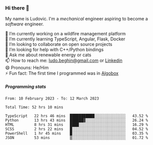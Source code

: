 ### Hi there 👋

My name is Ludovic. I'm a *mechanical* engineer aspiring to become a *software* engineer.

 🔭 I’m currently working on a wildfire management platform<br/>
 🌱 I’m currently learning TypeScript, Angular, Flask, Docker<br/>
 👯 I’m looking to collaborate on open source projects<br/>
 🤔 I’m looking for help with C++/Python bindings<br/>
 💬 Ask me about renewable energy or cats<br/>
 📫 How to reach me: ludo.beghin@gmail.com or [Linkedin](https://www.linkedin.com/in/ludovic-beghin/)<br/>
 😄 Pronouns: He/Him<br/>
 ⚡ Fun fact: The first time I programmed was in [Algobox](https://fr.wikipedia.org/wiki/Algobox)<br/>

##### Programming stats
<!--START_SECTION:waka-->

```text
From: 10 February 2023 - To: 12 March 2023

Total Time: 52 hrs 10 mins

TypeScript   22 hrs 46 mins  ███████████░░░░░░░░░░░░░░   43.52 %
Python       13 hrs 43 mins  ██████▓░░░░░░░░░░░░░░░░░░   26.24 %
HTML         8 hrs 31 mins   ████░░░░░░░░░░░░░░░░░░░░░   16.29 %
SCSS         2 hrs 22 mins   █░░░░░░░░░░░░░░░░░░░░░░░░   04.52 %
PowerShell   1 hr 45 mins    █░░░░░░░░░░░░░░░░░░░░░░░░   03.35 %
JSON         53 mins         ▒░░░░░░░░░░░░░░░░░░░░░░░░   01.72 %
```

<!--END_SECTION:waka-->
